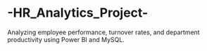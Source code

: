 # -HR_Analytics_Project-
 Analyzing employee performance, turnover rates, and department productivity using Power BI and MySQL.
